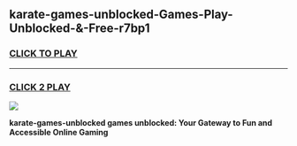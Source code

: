 
## karate-games-unblocked-Games-Play-Unblocked-&-Free-r7bp1
<h3>
<a href="https://premium76.site?title=karate-games-unblocked&ref=24A">CLICK TO PLAY</a></h3>
<hr>

<h3>
<a href="https://premium76.site?title=karate-games-unblocked&ref=24A">CLICK 2 PLAY</a>
  
</h3>

<a href="https://premium76.site?title=karate-games-unblocked&ref=24A"><img src="https://clearcache.store/games.png"></a>


**karate-games-unblocked games unblocked: Your Gateway to Fun and Accessible Online Gaming**
